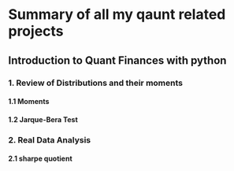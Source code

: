 # Summary of all my qaunt related projects

## Introduction to Quant Finances with python
  ### 1. Review of Distributions and their moments
  #### 1.1  Moments
  #### 1.2 Jarque-Bera Test

  ### 2. Real Data Analysis
  #### 2.1 sharpe quotient

    
  
##
##
